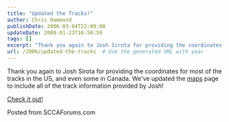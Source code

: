 ```yaml
---
title: "Updated the Tracks!"
author: Chris Hammond
publishDate: 2006-03-04T22:09:00
updateDate: 2008-01-23T16:50:59
tags: []
excerpt: "Thank you again to Josh Sirota for providing the coordinates for&nbsp;most of the tracks in the US, and even some in Canada. We've updated the maps page to include all of the track information provided by Josh! Check it out! Posted from..."
url: /2006/updated-the-tracks  # Use the generated URL with year
---
```

<P>Thank you again to Josh Sirota for providing the coordinates for&nbsp;most of the tracks in the US, and even some in Canada. We've updated the <A href="https://sccaforums.com/maps/">maps</A> page to include all of the track information provided by Josh!</P> <P><A href="https://sccaforums.com/maps/">Check it out!</A></P> <P>Posted from SCCAForums.com</P> <P>&nbsp;</P>
